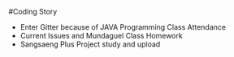 #Coding Story

- Enter Gitter because of JAVA Programming Class Attendance
- Current Issues and Mundaguel Class Homework
- Sangsaeng Plus Project study and upload
